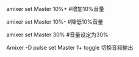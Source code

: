 amixer set Master 10%+ #增加10%音量 

amixer set Master 10%- #降低10%音量 

amixer set Master 30% #音量设定为30% 

Amixer -D pulse set Master 1+ toggle 切换音频输出